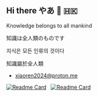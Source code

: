 ## Hi there やあ 👋 🇭🇰
Knowledge belongs to all mankind

知識は全人類のものです

지식은 모든 인류의 것이다

知識屬於全人類

- xiaoren2024@proton.me

[![Readme Card](https://github-readme-stats.vercel.app/api/pin/?username=xiaoren2024&repo=sing-box&theme=ambient_gradient)](https://github.com/xiaoren2024/sing-box)&nbsp;&nbsp;
[![Readme Card](https://github-readme-stats.vercel.app/api/pin/?username=xiaoren2024&repo=v2rayNG&theme=material-palenight)](https://github.com/xiaoren2024/v2rayNG)
<!--
**xiaoren2024/xiaoren2024** is a ✨ _special_ ✨ repository because its `README.md` (this file) appears on your GitHub profile.

Here are some ideas to get you started:

- 🔭 I’m currently working on ...
- 🌱 I’m currently learning ...
- 👯 I’m looking to collaborate on ...
- 🤔 I’m looking for help with ...
- 💬 Ask me about ...
- 📫 How to reach me: ...
- 😄 Pronouns: ...
- ⚡ Fun fact: ...
-->
